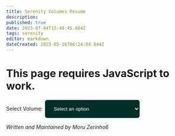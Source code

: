```yaml
---
title: Serenity Volumes Resume
description: 
published: true
date: 2023-07-04T15:40:45.604Z
tags: serenity
editor: markdown
dateCreated: 2023-05-16T06:24:04.844Z
---
```



<h1 id="javascriptwarn">This page requires JavaScript to work.</h1>
<label for="volumeSelect">Select Volume:</label>

<select name="volumes" id="volumeSelect" style="min-width: 260px; color: white; width: 30%; padding: 16px 20px; border-color: #019b81; border: solid; border-width: 2px; border-radius: 8px; background-color: #003028;">
    <option value="" style="color: white;">Select an option</option>
</select>

<div id="contentHolder">
</div>

_Written and Maintained by Moru Zerinho6_